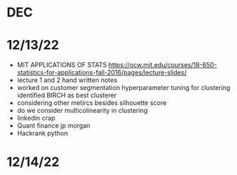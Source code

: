 # DEC 
# 12/13/22
- MIT APPLICATIONS OF STATS https://ocw.mit.edu/courses/18-650-statistics-for-applications-fall-2016/pages/lecture-slides/
- lecture 1 and 2 hand written notes
- worked on customer segmentation hyperparameter tuning for clustering identified BIRCH as best clusterer 
- considering other metircs besides silhouette score 
- do we consider multicolinearity in clustering 
- linkedin crap
- Quant finance jp morgan 
- Hackrank python

# 12/14/22

